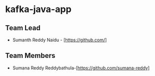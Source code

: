 # kafka-java-app

## Team Lead
* Sumanth Reddy Naidu - [https://github.com/]

## Team Members
* Sumana Reddy Reddybathula-[https://github.com/sumana-reddy]


